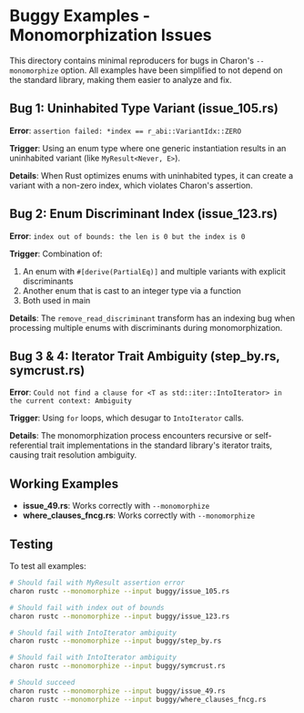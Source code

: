 # Buggy Examples - Monomorphization Issues

This directory contains minimal reproducers for bugs in Charon's `--monomorphize` option. All examples have been simplified to not depend on the standard library, making them easier to analyze and fix.

## Bug 1: Uninhabited Type Variant (issue_105.rs)

**Error**: `assertion failed: *index == r_abi::VariantIdx::ZERO`

**Trigger**: Using an enum type where one generic instantiation results in an uninhabited variant (like `MyResult<Never, E>`).

**Details**: When Rust optimizes enums with uninhabited types, it can create a variant with a non-zero index, which violates Charon's assertion.

## Bug 2: Enum Discriminant Index (issue_123.rs)

**Error**: `index out of bounds: the len is 0 but the index is 0`

**Trigger**: Combination of:
1. An enum with `#[derive(PartialEq)]` and multiple variants with explicit discriminants
2. Another enum that is cast to an integer type via a function
3. Both used in main

**Details**: The `remove_read_discriminant` transform has an indexing bug when processing multiple enums with discriminants during monomorphization.

## Bug 3 & 4: Iterator Trait Ambiguity (step_by.rs, symcrust.rs)

**Error**: `Could not find a clause for <T as std::iter::IntoIterator> in the current context: Ambiguity`

**Trigger**: Using `for` loops, which desugar to `IntoIterator` calls.

**Details**: The monomorphization process encounters recursive or self-referential trait implementations in the standard library's iterator traits, causing trait resolution ambiguity.

## Working Examples

- **issue_49.rs**: Works correctly with `--monomorphize`
- **where_clauses_fncg.rs**: Works correctly with `--monomorphize`

## Testing

To test all examples:

```bash
# Should fail with MyResult assertion error
charon rustc --monomorphize --input buggy/issue_105.rs

# Should fail with index out of bounds
charon rustc --monomorphize --input buggy/issue_123.rs

# Should fail with IntoIterator ambiguity
charon rustc --monomorphize --input buggy/step_by.rs

# Should fail with IntoIterator ambiguity
charon rustc --monomorphize --input buggy/symcrust.rs

# Should succeed
charon rustc --monomorphize --input buggy/issue_49.rs
charon rustc --monomorphize --input buggy/where_clauses_fncg.rs
```
